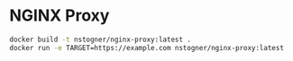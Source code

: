 # NGINX Proxy

```sh
docker build -t nstogner/nginx-proxy:latest .
docker run -e TARGET=https://example.com nstogner/nginx-proxy:latest
```

